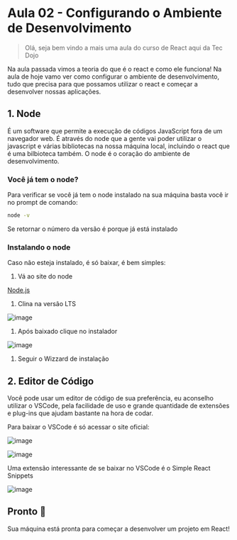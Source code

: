 # Aula 02 - Configurando o Ambiente de Desenvolvimento

> Olá, seja bem vindo a mais uma aula do curso de React aqui da Tec Dojo

Na aula passada vimos a teoria do que é o react e como ele funciona! Na aula de hoje vamo ver como configurar o ambiente de desenvolvimento, tudo que precisa para que possamos utilizar o react e começar a desenvolver nossas aplicações.
> 

## 1. Node

É um software que permite a execução de códigos JavaScript fora de um navegador web. É através do node que a gente vai poder utilizar o javascript e várias bibliotecas na nossa máquina local, incluindo o react que é uma bilbioteca também. O node é o coração do ambiente de desenvolvimento.

### Você já tem o node?

Para verificar se você já tem o node instalado na sua máquina basta você ir no prompt de comando:

```bash
node -v
```

Se retornar o número da versão é porque já está instalado

### Instalando o node

Caso não esteja instalado, é só baixar, é bem simples:

1. Vá ao site do node  

[Node.js](https://nodejs.org/en)

1. Clina na versão LTS

![image](https://github.com/joaoVictorBAlves/curso-react-tecdojo/assets/86852231/31f55f7f-5d12-4168-ad25-d2e88665e346)


1. Após baixado clique no instalador

![image](https://github.com/joaoVictorBAlves/curso-react-tecdojo/assets/86852231/77158a41-b49c-4995-b818-6b9e298d869b)

1. Seguir o Wizzard de instalação

## 2. Editor de Código

Você pode usar um editor de código de sua preferência, eu aconselho utilizar o VSCode, pela facilidade de uso e grande quantidade de extensões e plug-ins que ajudam bastante na hora de codar.

Para baixar o VSCode é só acessar o site oficial:

[](https://code.visualstudio.com/)

![image](https://github.com/joaoVictorBAlves/curso-react-tecdojo/assets/86852231/b2b727be-eaeb-465d-9d99-9eba8eeb7684)

![image](https://github.com/joaoVictorBAlves/curso-react-tecdojo/assets/86852231/650cafcb-43be-49b1-a9f7-0c35bea78643)

Uma extensão interessante de se baixar no VSCode é o Simple React Snippets

![image](https://github.com/joaoVictorBAlves/curso-react-tecdojo/assets/86852231/6fd7687b-b0a2-48ea-a45e-7c2a7da5224d)

## Pronto 🎉

Sua máquina está pronta para começar a desenvolver um projeto em React!
